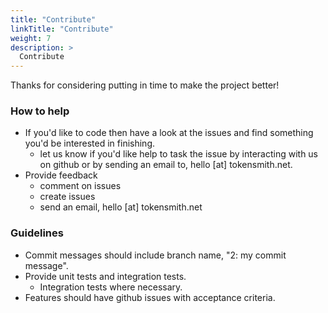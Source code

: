 ```yaml
---
title: "Contribute"
linkTitle: "Contribute"
weight: 7
description: >
  Contribute
---
```


Thanks for considering putting in time to make the project better!

### How to help
 - If you'd like to code then have a look at the issues and find something you'd be interested in finishing.
    - let us know if you'd like help to task the issue by interacting with us on github or by sending an email to, hello [at] tokensmith.net.
 - Provide feedback
    - comment on issues
    - create issues
    - send an email, hello [at] tokensmith.net
    
### Guidelines
 - Commit messages should include branch name, "2: my commit message".
 - Provide unit tests and integration tests.
    - Integration tests where necessary.
 - Features should have github issues with acceptance criteria.